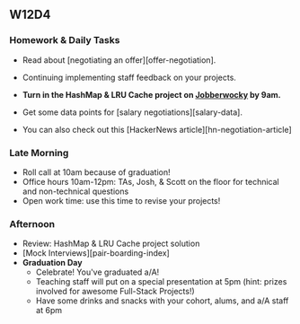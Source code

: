## W12D4
### Homework & Daily Tasks

* Read about [negotiating an offer][offer-negotiation].
* Continuing implementing staff feedback on your projects.
* **Turn in the HashMap & LRU Cache project on [Jobberwocky][Jobberwocky] by 9am.**

* Get some data points for [salary negotiations][salary-data].
* You can also check out this [HackerNews article][hn-negotiation-article]

### Late Morning

* Roll call at 10am because of graduation!
* Office hours 10am-12pm: TAs, Josh, & Scott on the floor for technical and non-technical questions
* Open work time: use this time to revise your projects!  

### Afternoon
* Review: HashMap & LRU Cache project solution
* [Mock Interviews][pair-boarding-index]
* **Graduation Day**
  *  Celebrate!  You've graduated a/A!
  * Teaching staff will put on a special presentation at 5pm (hint: prizes involved for awesome Full-Stack Projects!)
  * Have some drinks and snacks with your cohort, alums, and a/A staff at 6pm

<!-- LINKS -->

<!-- Internal Resources -->
[Jobberwocky]: http://progress.appacademy.io/jobberwocky
[calendar]: https://calendar.google.com/calendar/embed?src=appacademy.io_r61pl5c3vl1vatl28hquvhtf4o%40group.calendar.google.com&ctz=America/Los_Angeles
